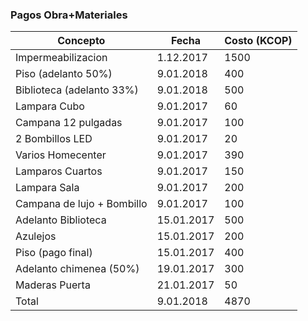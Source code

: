 ### Pagos Obra+Materiales

|Concepto | Fecha | Costo (KCOP)|
| ------- | ------| ----------- |
| Impermeabilizacion | 1.12.2017 | 1500|
| Piso (adelanto 50%) | 9.01.2018 | 400|
| Biblioteca (adelanto 33%) | 9.01.2018 | 500|
| Lampara Cubo | 9.01.2017 | 60|
| Campana 12 pulgadas | 9.01.2017 | 100|
| 2 Bombillos LED | 9.01.2017 | 20|
| Varios Homecenter | 9.01.2017 | 390|
| Lamparos Cuartos | 9.01.2017 | 150|
| Lampara Sala | 9.01.2017 | 200 |
| Campana de lujo + Bombillo | 9.01.2017 | 100 |
| Adelanto Biblioteca | 15.01.2017| 500|
| Azulejos | 15.01.2017 | 200|
| Piso (pago final) | 15.01.2017 | 400|
| Adelanto chimenea (50%)| 19.01.2017 | 300|
| Maderas Puerta | 21.01.2017 | 50|
| Total | 9.01.2018 | 4870|
